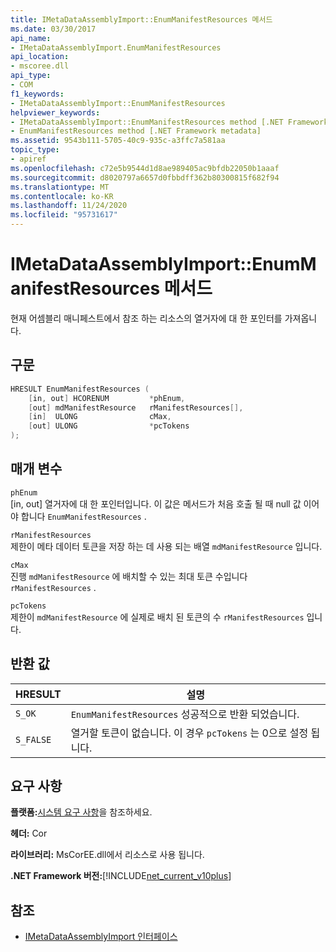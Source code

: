 ```yaml
---
title: IMetaDataAssemblyImport::EnumManifestResources 메서드
ms.date: 03/30/2017
api_name:
- IMetaDataAssemblyImport.EnumManifestResources
api_location:
- mscoree.dll
api_type:
- COM
f1_keywords:
- IMetaDataAssemblyImport::EnumManifestResources
helpviewer_keywords:
- IMetaDataAssemblyImport::EnumManifestResources method [.NET Framework metadata]
- EnumManifestResources method [.NET Framework metadata]
ms.assetid: 9543b111-5705-40c9-935c-a3ffc7a581aa
topic_type:
- apiref
ms.openlocfilehash: c72e5b9544d1d8ae989405ac9bfdb22050b1aaaf
ms.sourcegitcommit: d8020797a6657d0fbbdff362b80300815f682f94
ms.translationtype: MT
ms.contentlocale: ko-KR
ms.lasthandoff: 11/24/2020
ms.locfileid: "95731617"
---
```

# <a name="imetadataassemblyimportenummanifestresources-method"></a>IMetaDataAssemblyImport::EnumManifestResources 메서드

현재 어셈블리 매니페스트에서 참조 하는 리소스의 열거자에 대 한 포인터를 가져옵니다.  
  
## <a name="syntax"></a>구문  
  
```cpp  
HRESULT EnumManifestResources (  
    [in, out] HCORENUM         *phEnum,
    [out] mdManifestResource   rManifestResources[],
    [in]  ULONG                cMax,
    [out] ULONG                *pcTokens  
);
```  
  
## <a name="parameters"></a>매개 변수  

 `phEnum`  
 [in, out] 열거자에 대 한 포인터입니다. 이 값은 메서드가 처음 호출 될 때 null 값 이어야 합니다 `EnumManifestResources` .  
  
 `rManifestResources`  
 제한이 메타 데이터 토큰을 저장 하는 데 사용 되는 배열 `mdManifestResource` 입니다.  
  
 `cMax`  
 진행 `mdManifestResource` 에 배치할 수 있는 최대 토큰 수입니다 `rManifestResources` .  
  
 `pcTokens`  
 제한이 `mdManifestResource` 에 실제로 배치 된 토큰의 수 `rManifestResources` 입니다.  
  
## <a name="return-value"></a>반환 값  
  
|HRESULT|설명|  
|-------------|-----------------|  
|`S_OK`|`EnumManifestResources` 성공적으로 반환 되었습니다.|  
|`S_FALSE`|열거할 토큰이 없습니다. 이 경우 `pcTokens` 는 0으로 설정 됩니다.|  
  
## <a name="requirements"></a>요구 사항  

 **플랫폼:**[시스템 요구 사항](../../get-started/system-requirements.md)을 참조하세요.  
  
 **헤더:** Cor  
  
 **라이브러리:** MsCorEE.dll에서 리소스로 사용 됩니다.  
  
 **.NET Framework 버전:**[!INCLUDE[net_current_v10plus](../../../../includes/net-current-v10plus-md.md)]  
  
## <a name="see-also"></a>참조

- [IMetaDataAssemblyImport 인터페이스](imetadataassemblyimport-interface.md)
